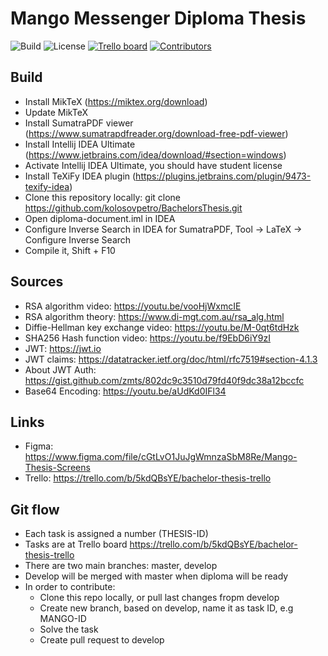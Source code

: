 
# Mango Messenger Diploma Thesis

![Build](https://img.shields.io/badge/Build-succeeded-brightgreen)
![License](https://img.shields.io/badge/License-MIT-%23bfc400)
[![Trello board](https://img.shields.io/badge/Task%20Board-Trello-blue)](https://trello.com/b/5kdQBsYE/bachelor-thesis-trello)
[![Contributors](https://img.shields.io/badge/Contributors-2-red)](https://github.com/kolosovpetro/MangoAPI/graphs/contributors)

## Build
- Install MikTeX (https://miktex.org/download)
- Update MikTeX
- Install SumatraPDF viewer (https://www.sumatrapdfreader.org/download-free-pdf-viewer)
- Install Intellij IDEA Ultimate (https://www.jetbrains.com/idea/download/#section=windows)
- Activate Intellij IDEA Ultimate, you should have student license
- Install TeXiFy IDEA plugin (https://plugins.jetbrains.com/plugin/9473-texify-idea)
- Clone this repository locally: git clone https://github.com/kolosovpetro/BachelorsThesis.git
- Open diploma-document.iml in IDEA
- Configure Inverse Search in IDEA for SumatraPDF, Tool -> LaTeX -> Configure Inverse Search
- Compile it, Shift + F10

## Sources
- RSA algorithm video: https://youtu.be/vooHjWxmcIE
- RSA algorithm theory: https://www.di-mgt.com.au/rsa_alg.html
- Diffie-Hellman key exchange video: https://youtu.be/M-0qt6tdHzk
- SHA256 Hash function video: https://youtu.be/f9EbD6iY9zI
- JWT: https://jwt.io
- JWT claims: https://datatracker.ietf.org/doc/html/rfc7519#section-4.1.3
- About JWT Auth: https://gist.github.com/zmts/802dc9c3510d79fd40f9dc38a12bccfc
- Base64 Encoding: https://youtu.be/aUdKd0IFl34

## Links
- Figma: https://www.figma.com/file/cGtLvO1JuJgWmnzaSbM8Re/Mango-Thesis-Screens
- Trello: https://trello.com/b/5kdQBsYE/bachelor-thesis-trello

## Git flow
- Each task is assigned a number (THESIS-ID)
- Tasks are at Trello board https://trello.com/b/5kdQBsYE/bachelor-thesis-trello
- There are two main branches: master, develop
- Develop will be merged with master when diploma will be ready
- In order to contribute:
  - Clone this repo locally, or pull last changes fropm develop
  - Create new branch, based on develop, name it as task ID, e.g MANGO-ID
  - Solve the task
  - Create pull request to develop
